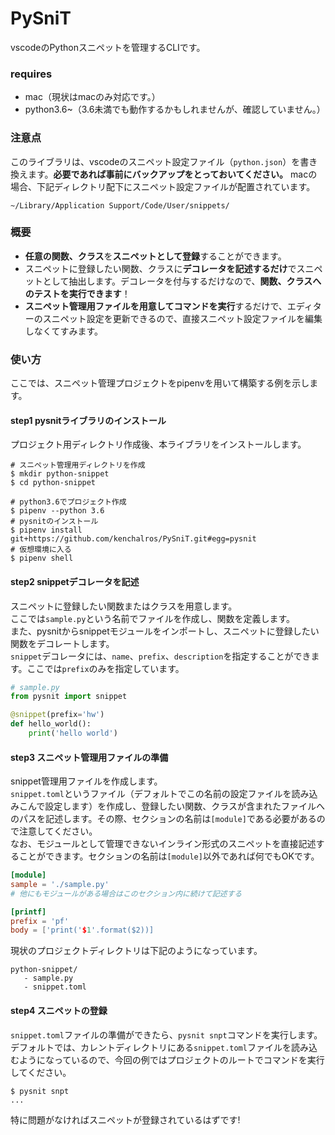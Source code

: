 # PySniT
vscodeのPythonスニペットを管理するCLIです。

### requires
- mac（現状はmacのみ対応です。）
- python3.6~（3.6未満でも動作するかもしれませんが、確認していません。）

### 注意点
このライブラリは、vscodeのスニペット設定ファイル（`python.json`）を書き換えます。**必要であれば事前にバックアップをとっておいてください。**
macの場合、下記ディレクトリ配下にスニペット設定ファイルが配置されています。
```
~/Library/Application Support/Code/User/snippets/
```

### 概要
- **任意の関数、クラス**を**スニペットとして登録**することができます。
- スニペットに登録したい関数、クラスに**デコレータを記述するだけ**でスニペットとして抽出します。デコレータを付与するだけなので、**関数、クラスへのテストを実行できます**！
- **スニペット管理用ファイルを用意してコマンドを実行**するだけで、エディターのスニペット設定を更新できるので、直接スニペット設定ファイルを編集しなくてすみます。

### 使い方
ここでは、スニペット管理プロジェクトをpipenvを用いて構築する例を示します。
#### step1 pysnitライブラリのインストール
プロジェクト用ディレクトリ作成後、本ライブラリをインストールします。  
```shell
# スニペット管理用ディレクトリを作成
$ mkdir python-snippet
$ cd python-snippet

# python3.6でプロジェクト作成
$ pipenv --python 3.6
# pysnitのインストール
$ pipenv install git+https://github.com/kenchalros/PySniT.git#egg=pysnit
# 仮想環境に入る
$ pipenv shell
```

#### step2 snippetデコレータを記述
スニペットに登録したい関数またはクラスを用意します。  
ここでは`sample.py`という名前でファイルを作成し、関数を定義します。  
また、pysnitからsnippetモジュールをインポートし、スニペットに登録したい関数をデコレートします。  
`snippet`デコレータには、`name`、`prefix`、`description`を指定することができます。ここでは`prefix`のみを指定しています。
```python
# sample.py
from pysnit import snippet

@snippet(prefix='hw')
def hello_world():
    print('hello world')
```

#### step3 スニペット管理用ファイルの準備
snippet管理用ファイルを作成します。  
`snippet.toml`というファイル（デフォルトでこの名前の設定ファイルを読み込みこんで設定します）を作成し、登録したい関数、クラスが含まれたファイルへのパスを記述します。その際、セクションの名前は`[module]`である必要があるので注意してください。  
なお、モジュールとして管理できないインライン形式のスニペットを直接記述することができます。セクションの名前は`[module]`以外であれば何でもOKです。
```toml
[module]
sample = './sample.py'
# 他にもモジュールがある場合はこのセクション内に続けて記述する

[printf]
prefix = 'pf'
body = ['print('$1'.format($2))]
```
現状のプロジェクトディレクトリは下記のようになっています。
```text
python-snippet/
   - sample.py
   - snippet.toml
```

#### step4 スニペットの登録
`snippet.toml`ファイルの準備ができたら、`pysnit snpt`コマンドを実行します。  
デフォルトでは、カレントディレクトリにある`snippet.toml`ファイルを読み込むようになっているので、今回の例ではプロジェクトのルートでコマンドを実行してください。
```shell
$ pysnit snpt
...
```
特に問題がなければスニペットが登録されているはずです!  
